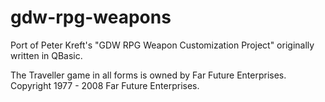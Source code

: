 # gdw-rpg-weapons

Port of Peter Kreft's "GDW RPG Weapon Customization Project" originally written in QBasic.

The Traveller game in all forms is owned by Far Future Enterprises. Copyright 1977 - 2008 Far Future Enterprises.
